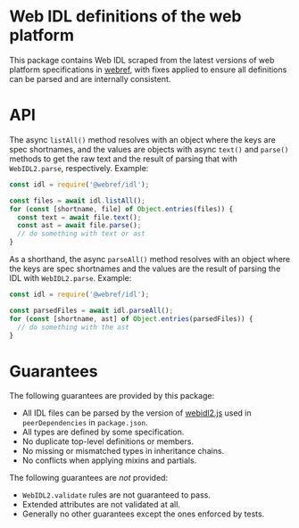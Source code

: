 # Web IDL definitions of the web platform

This package contains Web IDL scraped from the latest versions of web platform specifications in [webref](https://github.com/w3c/webref), with fixes applied to ensure all definitions can be parsed and are internally consistent.

# API

The async `listAll()` method resolves with an object where the keys are spec shortnames, and the values are objects with async `text()` and `parse()` methods to get the raw text and the result of parsing that with `WebIDL2.parse`, respectively. Example:

```js
const idl = require('@webref/idl');

const files = await idl.listAll();
for (const [shortname, file] of Object.entries(files)) {
  const text = await file.text();
  const ast = await file.parse();
  // do something with text or ast
}
```

As a shorthand, the async `parseAll()` method resolves with an object where the keys are spec shortnames and the values are the result of parsing the IDL with `WebIDL2.parse`. Example:

```js
const idl = require('@webref/idl');

const parsedFiles = await idl.parseAll();
for (const [shortname, ast] of Object.entries(parsedFiles)) {
  // do something with the ast
}
```

# Guarantees

The following guarantees are provided by this package:
- All IDL files can be parsed by the version of [webidl2.js](https://github.com/w3c/webidl2.js/) used in `peerDependencies` in `package.json`.
- All types are defined by some specification.
- No duplicate top-level definitions or members.
- No missing or mismatched types in inheritance chains.
- No conflicts when applying mixins and partials.

The following guarantees are *not* provided:
- `WebIDL2.validate` rules are not guaranteed to pass.
- Extended attributes are not validated at all.
- Generally no other guarantees except the ones enforced by tests.
